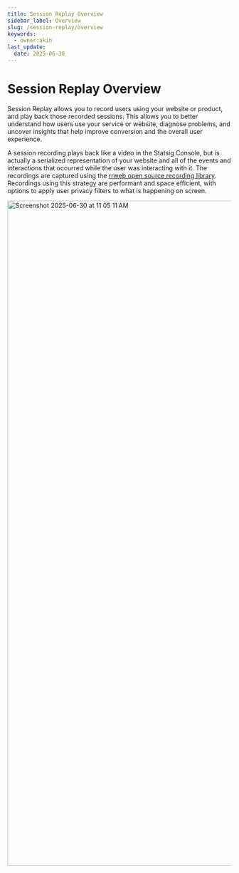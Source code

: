 ```yaml
---
title: Session Replay Overview
sidebar_label: Overview
slug: /session-replay/overview
keywords:
  - owner:akin
last_update:
  date: 2025-06-30
---
```

# Session Replay Overview

Session Replay allows you to record users using your website or product, and play back those recorded sessions. This allows you to better understand how users use your service or website, diagnose problems, and uncover insights that help improve conversion and the overall user experience.

A session recording plays back like a video in the Statsig Console, but is actually a serialized representation of your website and all of the events and interactions that occurred while the user was interacting with it. The recordings are captured using the [rrweb open source recording library](https://github.com/rrweb-io/rrweb). Recordings using this strategy are performant and space efficient, with options to apply user privacy filters to what is happening on screen.

<img width="1493" alt="Screenshot 2025-06-30 at 11 05 11 AM" src="https://github.com/user-attachments/assets/f21a0b86-62ee-42bd-abe8-53805776344e" />

